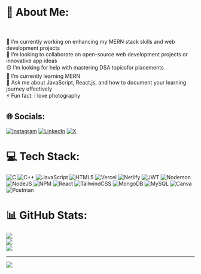 # 💫 About Me:
<br><br>🔭 I’m currently working on enhancing my MERN stack skills and web development projects<br>🤝 I’m looking to collaborate on open-source web development projects or innovative app ideas<br>🟡 I’m looking for help with mastering  DSA topicsfor placements<br>🌱 I’m currently learning MERN <br>💬 Ask me about JavaScript, React.js, and how to document your learning journey effectively<br>⚡ Fun fact: I love photography 


## 🌐 Socials:
[![Instagram](https://img.shields.io/badge/Instagram-%23E4405F.svg?logo=Instagram&logoColor=white)](https://instagram.com/mr_rasmi_) [![LinkedIn](https://img.shields.io/badge/LinkedIn-%230077B5.svg?logo=linkedin&logoColor=white)](https://www.linkedin.com/in/rasmiranjansahoo702/)
 [![X](https://img.shields.io/badge/X-black.svg?logo=X&logoColor=white)](https://x.com/Rasmiranjan09) 

# 💻 Tech Stack:
![C](https://img.shields.io/badge/c-%2300599C.svg?style=for-the-badge&logo=c&logoColor=white) ![C++](https://img.shields.io/badge/c++-%2300599C.svg?style=for-the-badge&logo=c%2B%2B&logoColor=white) ![JavaScript](https://img.shields.io/badge/javascript-%23323330.svg?style=for-the-badge&logo=javascript&logoColor=%23F7DF1E) ![HTML5](https://img.shields.io/badge/html5-%23E34F26.svg?style=for-the-badge&logo=html5&logoColor=white) ![Vercel](https://img.shields.io/badge/vercel-%23000000.svg?style=for-the-badge&logo=vercel&logoColor=white) ![Netlify](https://img.shields.io/badge/netlify-%23000000.svg?style=for-the-badge&logo=netlify&logoColor=#00C7B7) ![JWT](https://img.shields.io/badge/JWT-black?style=for-the-badge&logo=JSON%20web%20tokens) ![Nodemon](https://img.shields.io/badge/NODEMON-%23323330.svg?style=for-the-badge&logo=nodemon&logoColor=%BBDEAD) ![NodeJS](https://img.shields.io/badge/node.js-6DA55F?style=for-the-badge&logo=node.js&logoColor=white) ![NPM](https://img.shields.io/badge/NPM-%23CB3837.svg?style=for-the-badge&logo=npm&logoColor=white) ![React](https://img.shields.io/badge/react-%2320232a.svg?style=for-the-badge&logo=react&logoColor=%2361DAFB) ![TailwindCSS](https://img.shields.io/badge/tailwindcss-%2338B2AC.svg?style=for-the-badge&logo=tailwind-css&logoColor=white) ![MongoDB](https://img.shields.io/badge/MongoDB-%234ea94b.svg?style=for-the-badge&logo=mongodb&logoColor=white) ![MySQL](https://img.shields.io/badge/mysql-4479A1.svg?style=for-the-badge&logo=mysql&logoColor=white) ![Canva](https://img.shields.io/badge/Canva-%2300C4CC.svg?style=for-the-badge&logo=Canva&logoColor=white) ![Postman](https://img.shields.io/badge/Postman-FF6C37?style=for-the-badge&logo=postman&logoColor=white)
# 📊 GitHub Stats:
![](https://github-readme-stats.vercel.app/api?username=rasmi29&theme=blue_navy&hide_border=false&include_all_commits=true&count_private=true)<br/>
![](https://github-readme-streak-stats.herokuapp.com/?user=rasmi29&theme=blue_navy&hide_border=false)<br/>
![](https://github-readme-stats.vercel.app/api/top-langs/?username=rasmi29&theme=blue_navy&hide_border=false&include_all_commits=true&count_private=true&layout=compact)

---
[![](https://visitcount.itsvg.in/api?id=rasmi29&icon=0&color=0)](https://visitcount.itsvg.in)

<!-- Proudly created with GPRM ( https://gprm.itsvg.in ) -->
